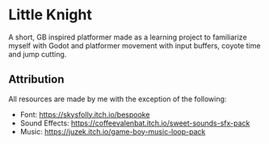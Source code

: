 # Little Knight

A short, GB inspired platformer made as a learning project to familiarize myself with Godot and platformer movement with input buffers, coyote time and jump cutting.

## Attribution
All resources are made by me with the exception of the following:
- Font: https://skysfolly.itch.io/bespooke
- Sound Effects: https://coffeevalenbat.itch.io/sweet-sounds-sfx-pack
- Music: https://juzek.itch.io/game-boy-music-loop-pack
